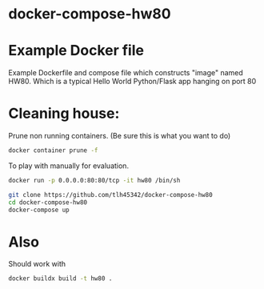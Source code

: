 # docker-compose-hw80

# Example Docker file 

Example Dockerfile and compose file which constructs "image" named HW80.  Which is a typical Hello World Python/Flask app hanging on port 80

# Cleaning house:
Prune non running containers. (Be sure this is what you want to do)
```bash
docker container prune -f
```

To play with manually for evaluation.
```bash
docker run -p 0.0.0.0:80:80/tcp -it hw80 /bin/sh
```

```bash
git clone https://github.com/tlh45342/docker-compose-hw80
cd docker-compose-hw80
docker-compose up
```

# Also

Should work with

```bash
docker buildx build -t hw80 .
```
